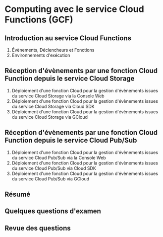 # Computing avec le service Cloud Functions (GCF)

## Introduction au service Cloud Functions

1. Évènements, Déclencheurs et Fonctions
2. Environnements d'exécution

## Réception d'évènements par une fonction Cloud Function depuis le service Cloud Storage

1. Déploiement d'une fonction Cloud pour la gestion d'évènements issues du service Cloud Storage via la Console Web
2. Déploiement d'une fonction Cloud pour la gestion d'évènements issues du service Cloud Storage via Cloud SDK
3. Déploiement d'une fonction Cloud pour la gestion d'évènements issues du service Cloud Storage via GCloud

## Réception d'évènements par une fonction Cloud Function depuis le service Cloud Pub/Sub

1. Déploiement d'une fonction Cloud pour la gestion d'évènements issues du service Cloud Pub/Sub via la Console Web
2. Déploiement d'une fonction Cloud pour la gestion d'évènements issues du service Cloud Pub/Sub via Cloud SDK
3. Déploiement d'une fonction Cloud pour la gestion d'évènements issues du service Cloud Pub/Sub via GCloud

## Résumé

## Quelques questions d'examen

## Revue des questions
